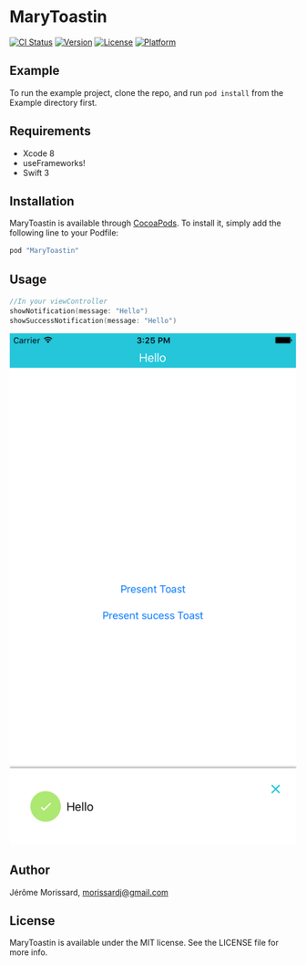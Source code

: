 # MaryToastin

[![CI Status](http://img.shields.io/travis/leverdeterre/MaryToastin.svg?style=flat)](https://travis-ci.org/leverdeterre/MaryToastin)
[![Version](https://img.shields.io/cocoapods/v/MaryToastin.svg?style=flat)](http://cocoapods.org/pods/MaryToastin)
[![License](https://img.shields.io/cocoapods/l/MaryToastin.svg?style=flat)](http://cocoapods.org/pods/MaryToastin)
[![Platform](https://img.shields.io/cocoapods/p/MaryToastin.svg?style=flat)](http://cocoapods.org/pods/MaryToastin)

## Example

To run the example project, clone the repo, and run `pod install` from the Example directory first.

## Requirements
- Xcode 8
- useFrameworks! 
- Swift 3

## Installation

MaryToastin is available through [CocoaPods](http://cocoapods.org). To install
it, simply add the following line to your Podfile:

```ruby
pod "MaryToastin"
```

## Usage 

```swift
//In your viewController
showNotification(message: "Hello")
showSuccessNotification(message: "Hello")
```

![Image](./Screenshots/Toast.png)

## Author

Jérôme Morissard, morissardj@gmail.com

## License

MaryToastin is available under the MIT license. See the LICENSE file for more info.
